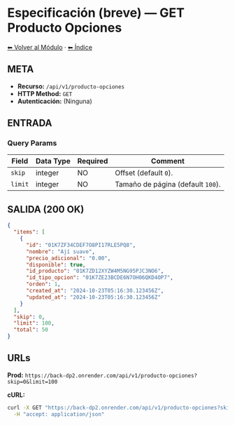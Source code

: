 # Especificación (breve) — GET Producto Opciones

[⬅ Volver al Módulo](../README.md) · [⬅ Índice](../../../README.md)

## META

- **Recurso:** `/api/v1/producto-opciones`
- **HTTP Method:** `GET`
- **Autenticación:** (Ninguna)

## ENTRADA

### Query Params

| Field | Data Type | Required | Comment |
|-------|-----------|----------|---------|
| `skip` | integer | NO | Offset (default `0`). |
| `limit` | integer | NO | Tamaño de página (default `100`). |

## SALIDA (200 OK)

```json
{
  "items": [
    {
      "id": "01K7ZF34CDEF7O8PI17RLE5PQ8",
      "nombre": "Ají suave",
      "precio_adicional": "0.00",
      "disponible": true,
      "id_producto": "01K7ZD12XYZW4M5NG95PJC3NO6",
      "id_tipo_opcion": "01K7ZE23BCDE6N7OH06QKD4OP7",
      "orden": 1,
      "created_at": "2024-10-23T05:16:30.123456Z",
      "updated_at": "2024-10-23T05:16:30.123456Z"
    }
  ],
  "skip": 0,
  "limit": 100,
  "total": 50
}
```

## URLs

**Prod:** `https://back-dp2.onrender.com/api/v1/producto-opciones?skip=0&limit=100`

**cURL:**
```bash
curl -X GET "https://back-dp2.onrender.com/api/v1/producto-opciones?skip=0&limit=100" \
  -H "accept: application/json"
```
